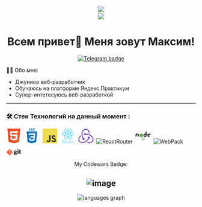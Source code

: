 <div id="header" align="center">
  <img src="https://c.tenor.com/DBqjevyA2o4AAAAd/bongo-cat-codes.gif" width="350"/>
</div>
<div id="about" align="center">
  <img src="https://i.pinimg.com/originals/8b/35/fe/8b35fef55fba1a201c9c7a11d3ec3d64.gif" width="600"/>
</div>

<h1 align="center">Всем привет👋 Меня зовут Максим!</h1>

  <div id="badge" align="center">
    <a href="https://t.me/Falor">
      <img src="https://img.shields.io/badge/Telegram-blue?logo=telegram&logoColor=white&style=for-the-badge" alt="Telegram badge">
    </a>
  </div>
  
:man_technologist: Обо мне:
- Джуниор веб-разработчик
- Обучаюсь на платформе Яндекс.Практикум
- Супер-интетесуюсь веб-разработкой

---

### :hammer_and_wrench: Стек Технологий на данный момент :
<div>
  <img src="https://github.com/devicons/devicon/blob/master/icons/html5/html5-original.svg" title="HTML5" alt="HTML" width="40" height="40"/>&nbsp;
  <img src="https://github.com/devicons/devicon/blob/master/icons/css3/css3-plain-wordmark.svg"  title="CSS3" alt="CSS" width="40" height="40"/>&nbsp;
  <img src="https://github.com/devicons/devicon/blob/master/icons/javascript/javascript-original.svg" title="JavaScript" alt="JavaScript" width="40" height="40"/>&nbsp;
  <img src="https://github.com/devicons/devicon/blob/master/icons/react/react-original-wordmark.svg" title="React" alt="React" width="40" height="40"/>&nbsp;
  <img src="https://github.com/devicons/devicon/blob/master/icons/redux/redux-original.svg" title="Redux" alt="Redux " width="40" height="40"/>&nbsp;
  <img src="https://cdn.jsdelivr.net/gh/devicons/devicon@latest/icons/reactrouter/reactrouter-original.svg" title="ReactRouter" alt="ReactRouter " width="40" height="40"/>&nbsp;
  <img src="https://github.com/devicons/devicon/blob/master/icons/nodejs/nodejs-original-wordmark.svg" title="NodeJS" alt="NodeJS" width="40" height="40"/>&nbsp;
  <img src="https://cdn.jsdelivr.net/gh/devicons/devicon@latest/icons/webpack/webpack-original.svg" title="WebPack" alt="WebPack" width="40" height="40" />&nbsp;
  <img src="https://github.com/devicons/devicon/blob/master/icons/git/git-original-wordmark.svg" title="Git" **alt="Git" width="40" height="40"/>&nbsp;
</div>

<div align="center">
  My Codewars Badge:

  ![image](https://www.codewars.com/users/Falor/badges/large)
  ---
  <img src="https://github-readme-stats.vercel.app/api/top-langs?username=falor89&locale=en&hide_title=false&layout=compact&card_width=320&langs_count=5&theme=dracula&hide_border=false&order=2" height="150" alt="languages graph"  />
</div>
